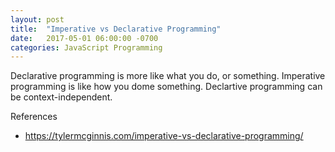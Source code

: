 ```yaml
---
layout: post
title:  "Imperative vs Declarative Programming"
date:   2017-05-01 06:00:00 -0700
categories: JavaScript Programming
---
```


Declarative programming is more like what you
do, or something. Imperative programming is like
how you dome something.
Declartive programming can be context-independent.


References
- https://tylermcginnis.com/imperative-vs-declarative-programming/